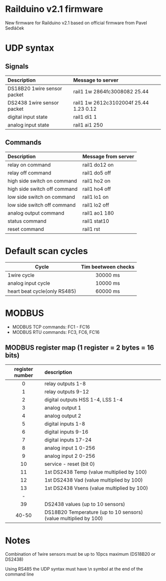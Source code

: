 # Railduino v2.1 firmware

New firmware for Railduino v2.1 based on official firmware from Pavel Sedláček


# UDP syntax
## Signals

| Description | Message to server  |
| :--- | :--- |
DS18B20 1wire sensor packet|rail1 1w 2864fc3008082 25.44
DS2438 1wire sensor packet|rail1 1w 2612c3102004f 25.44 1.23 0.12
digital input state|rail1 di1 1
analog input state|rail1 ai1 250

## Commands

| Description | Message from server  |
| :--- | :--- |
relay on command|rail1 do12 on
relay off command|rail1 do5 off
high side switch on command|rail1 ho2 on
high side switch off command|rail1 ho4 off
low side switch on command|rail1 lo1 on
low side switch off command|rail1 lo2 off
analog output command|rail1 ao1 180
status command|rail1 stat10
reset command|rail1 rst

# Default scan cycles

| Cycle | Tim beetween checks
--- | :---:
1wire cycle|30000 ms
analog input cycle|10000 ms
heart beat cycle(only RS485)|60000 ms

# MODBUS

* MODBUS TCP commands: FC1 - FC16
* MODBUS RTU commands: FC3, FC6, FC16

## MODBUS register map (1 register = 2 bytes = 16 bits)
 
register number|description
 :---: | :--- 
0|relay outputs 1-8
1|relay outputs 9-12
2|digital outputs HSS 1-4, LSS 1-4
3|analog output 1
4|analog output 2
5|digital inputs 1-8
6|digital inputs 9-16
7|digital inputs 17-24
8|analog input 1           0-256
9|analog input 2           0-256
10|service - reset (bit 0)
11|1st DS2438 Temp (value multiplied by 100)
12|1st DS2438 Vad (value multiplied by 100)
13|1st DS2438 Vsens (value multiplied by 100)
-| 
39|DS2438 values (up to 10 sensors)
40-50|DS18B20 Temperature (up to 10 sensors) (value multiplied by 100)

# Notes

Combination of 1wire sensors must be up to 10pcs maximum (DS18B20 or DS2438)

Using RS485 the UDP syntax must have \n symbol at the end of the command line